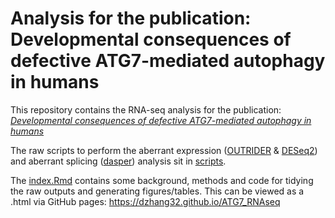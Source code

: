 # Analysis for the publication: Developmental consequences of defective ATG7-mediated autophagy in humans

This repository contains the RNA-seq analysis for the publication: *[Developmental consequences of defective ATG7-mediated autophagy in humans](https://www.nejm.org/doi/full/10.1056/NEJMoa1915722)*

The raw scripts to perform the aberrant expression ([OUTRIDER](https://www.bioconductor.org/packages/release/bioc/html/OUTRIDER.html) & [DESeq2](https://www.bioconductor.org/packages/release/bioc/html/DESeq2.html)) and aberrant splicing ([dasper](https://bioconductor.org/packages/devel/bioc/html/dasper.html#archives)) analysis sit in [scripts](scripts). 

The [index.Rmd](index.Rmd) contains some background, methods and code for tidying the raw outputs and generating figures/tables. This can be viewed as a .html via GitHub pages: https://dzhang32.github.io/ATG7_RNAseq
